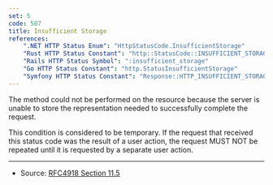```yaml
---
set: 5
code: 507
title: Insufficient Storage
references:
    ".NET HTTP Status Enum": "HttpStatusCode.InsufficientStorage"
    "Rust HTTP Status Constant": "http::StatusCode::INSUFFICIENT_STORAGE"
    "Rails HTTP Status Symbol": ":insufficient_storage"
    "Go HTTP Status Constant": "http.StatusInsufficientStorage"
    "Symfony HTTP Status Constant": "Response::HTTP_INSUFFICIENT_STORAGE"
---
```


The method could not be performed on the resource because the server is unable to store the representation needed to successfully complete the request.

This condition is considered to be temporary. If the request that received this status code was the result of a user action, the request MUST NOT be repeated until it is requested by a separate user action.

---

* Source: [RFC4918 Section 11.5][1]

[1]: <https://tools.ietf.org/html/rfc4918#section-11.5>
